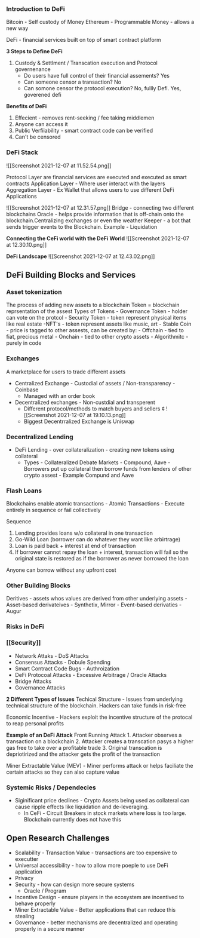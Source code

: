 ### Introduction to DeFi
Bitcoin - Self custody of Money 
Ethereum - Programmable Money - allows a new way 

DeFi - financial services built on top of smart contract platform 

**3 Steps to Define DeFi**
1. Custody & Settlment / Transcation execution and Protocol governenance 
	- Do users have full control of their financial assements? Yes
	- Can someone censor a transaction? No
	- Can somone censor the protocol execution? No, fullly Defi. Yes, goverened defi 


**Benefits of DeFi**
1. Effecient - removes rent-seeking / fee taking middlemen
2. Anyone can access it 
3. Public Verfiiability - smart contract code can be verified 
4. Can't be censored 

### DeFi Stack
![[Screenshot 2021-12-07 at 11.52.54.png]]

Protocol Layer are financial services are executed and executed as smart contracts
Application Layer - Where user interact with the layers
Aggregation Layer - Ex Wallet that allows users to use different DeFi Applications 

![[Screenshot 2021-12-07 at 12.31.57.png]]
Bridge - connecting two different blockchains 
Oracle - helps provide information that is off-chain onto the blockchain.Centralizing exchanges or even the weather
Keeper - a bot that sends trigger events to the Blockchain. Example - Liquidation 

**Connecting the CeFi world with the DeFi World**
![[Screenshot 2021-12-07 at 12.30.10.png]]


**DeFi Landscape**
![[Screenshot 2021-12-07 at 12.43.02.png]]

## DeFi Building Blocks and Services 

### Asset tokenization
The process of adding new assets to a blockchain 
Token = blockchain reprsentation of the assest 
Types of Tokens
	- Governance Token - holder can vote on the protcol
	- Security Token - token represent physical items like real estate
	-NFT's - token represent assets like music, art
	- Stable Coin - price is tagged to other assests, can be created by:
		- Offchain - tied to fiat, precious metal 
		- Onchain - tied to other crypto assets
		- Algorithmitc -purely in code 
		
### Exchanges
A marketplace for users to trade different assets 
 - Centralized Exchange - Custodial of assets / Non-transparency - Coinbase
	 - Managed with an order book 
 - Decentralized exchanges - Non-custdial and transperent
	 - Different protocol/methods to  match buyers and sellers ¢
![[Screenshot 2021-12-07 at 19.10.13.png]]
	- Biggest Decentrralized Exchange is Uniswap 

### Decentralized Lending 
- DeFi Lending - over collateralization - creating new tokens using collateral 
	- Types - Collateralized Debate Markets - Compound, Aave 
						- Borrowers put up collateral then borrow funds from lenders of other crypto assest - Example Compund and Aave 

### Flash Loans 
Blockchains enable atomic transactions 
	- Atomic Transactions - Execute entirely in sequence or fail collectively 

Sequence 
 1. Lending provides loans w/o collateral in one transaction
 2. Go-Wild Loan (borrower can do whatever they want like arbirtrage)
 3. Loan is paid back + interest at end of transaction
 4. If borrower cannot repay the loan + interest, transaction will fail so the original state is restored as if the borrower as never borrowed the loan 

Anyone can borrow without any upfront cost 


### Other Building Blocks
Deritives - assets whos values are derived from other underlying assets 
	- Asset-based derivateives - Synthetix, Mirror
	- Event-based derivaties - Augur 
	
	
### Risks in DeFi
### [[Security]]
- Network Attaks - DoS Attacks
- Consensus Attacks - Dobule Spending 
- Smart Contract Code Bugs - Authroization 
- DeFi Protocoal Attacks - Excessive Arbitrage / Oracle Attacks
- Bridge Attacks 
- Governance Attacks 

**2 Different Types of Issues**
Techical Structure - Issues from underlying technical structure of the blockchain. Hackers can take funds in risk-free

Economic Incentive - Hackers exploit the incentive structure of the protocal to reap personal profits 

**Example of an DeFi Attack**
Front Running Attack
	1. Attacker observes a transaction on a blockchain
	2. Attacker creates a transcation pasys a higher gas free to take over a profitable trade
	3. Original transcation is depriotirized and the attacker gets the profit of the transaction 
	
Miner Extractable Value (MEV) - Miner performs attack or helps faciliate the certain attacks so they can also capture value 

### Systemic Risks / Dependecies  
- Siginificant price declines - Crypto Assets being used as collateral can cause ripple effects like liquidation and de-leveraging. 
	- In CeFi - Circuit Breakers in stock markets where loss is too large. Blockchain currently does not have this 

## Open Research Challenges
- Scalability - Transaction Value - transactions are too expensive to executter
- Universal accessibility - how to allow more poeple to use DeFi application 
- Privacy  
- Security - how can design more secure systems 
	- Oracle / Program 
- Incentive Design - ensure players in the ecosystem are incentived to behave properly 
- Miner Extractable Value - Better applications that can reduce this stealing 
- Governance - better mechanisms are decentralized and operating properly in a secure manner 